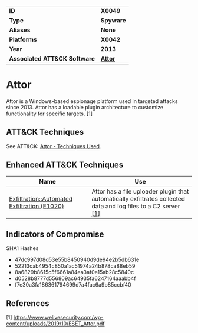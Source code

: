 <table>
<tr>
<td><b>ID</b></td>
<td><b>X0049</b></td>
</tr>
<tr>
<td><b>Type</b></td>
<td><b>Spyware</b></td>
</tr>
<tr>
<td><b>Aliases</b></td>
<td><b>None</b></td>
</tr>
<tr>
<td><b>Platforms</b></td>
<td><b>X0042</b></td>
</tr>
<tr>
<td><b>Year</b></td>
<td><b>2013</b></td>
</tr>
<tr>
<td><b>Associated ATT&CK Software</b></td>
<td><b><a href="https://attack.mitre.org/software/S0438/">Attor</a></b></td>
</tr>
</table>

# Attor

Attor is a Windows-based espionage platform used in targeted attacks since 2013. Attor has a loadable plugin architecture to customize functionality for specific targets. [[1]](#1)

## ATT&CK Techniques

See ATT&CK: [Attor - Techniques Used](https://attack.mitre.org/software/S0438/).

## Enhanced ATT&CK Techniques

|Name|Use|
|---|---|
|[Exfiltration::Automated Exfiltration (E1020)](../exfiltration/automated-exfiltration.md)|Attor has a file uploader plugin that automatically exfiltrates collected data and log files to a C2 server [[1]](#1)|

## Indicators of Compromise

SHA1 Hashes
- 47dc997d08d53e55b8450940d9de94e2b5db631e
- 52213cab4954c850a1ac51974a24b878ca88eb59
- 8a6829b8615c5f6661a84ea3af0e15ab28c5840c
- d0528b8777d556809ac64935fa6247164aaabb4f
- f7e30a3fa186361794699d7a4fac6a9b85ccbf40

## References

<a name="1">[1]</a> https://www.welivesecurity.com/wp-content/uploads/2019/10/ESET_Attor.pdf
